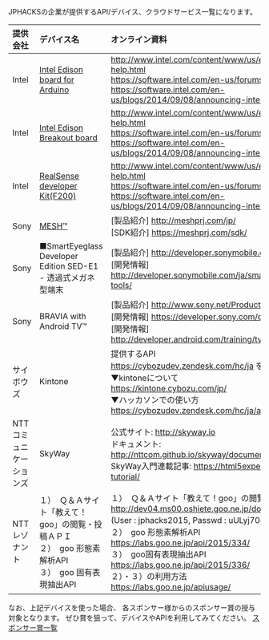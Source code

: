 JPHACKSの企業が提供するAPI/デバイス、クラウドサービス一覧になります。

| 提供会社 | デバイス名 | オンライン資料 |
|:-----------|:------------|:------------|
|Intel | [Intel Edison board for Arduino](http://edison-lab.jp/edison-arduino/) |http://www.intel.com/content/www/us/en/do-it-yourself/get-help.html<br>https://software.intel.com/en-us/forums/realsense<br>https://software.intel.com/en-us/blogs/2014/09/08/announcing-intel-iot-developer-kit|
|Intel |[Intel Edison Breakout board](http://edison-lab.jp/edison-breakout/)|http://www.intel.com/content/www/us/en/do-it-yourself/get-help.html<br>https://software.intel.com/en-us/forums/realsense<br>https://software.intel.com/en-us/blogs/2014/09/08/announcing-intel-iot-developer-kit|
|Intel |[RealSense developer Kit(F200)](http://click.intel.com/intel-realsense-developer-kit.html)|http://www.intel.com/content/www/us/en/do-it-yourself/get-help.html<br>https://software.intel.com/en-us/forums/realsense<br>https://software.intel.com/en-us/blogs/2014/09/08/announcing-intel-iot-developer-kit|
| Sony |[MESH™](https://meshprj.com/sdk/) | [製品紹介] http://meshprj.com/jp/<br>[SDK紹介] https://meshprj.com/sdk/ |
| Sony|■SmartEyeglass Developer Edition SED-E1 - 透過式メガネ型端末|[製品紹介] http://developer.sonymobile.com/ja/smarteyeglass/<br>[開発情報] http://developer.sonymobile.com/ja/smarteyeglass/developer-tools/|
| Sony |BRAVIA with Android TV™|[製品紹介] http://www.sony.net/Products/tv/androidtv/ja/<br>[開発情報] https://developer.sony.com/develop/tvs/android-tv/<br>[開発情報] http://developer.android.com/training/tv/start/index.html<br>|
| サイボウズ | Kintone |提供するAPI<br>https://cybozudev.zendesk.com/hc/ja を紹介する<br>▼kintoneについて<br>https://kintone.cybozu.com/jp/<br>▼ハッカソンでの使い方<br>https://cybozudev.zendesk.com/hc/ja/articles/205365464|
| NTTコミュニケーションズ | SkyWay | 公式サイト: http://skyway.io<br>ドキュメント: http://nttcom.github.io/skyway/documentation.html<br>SkyWay入門連載記事: https://html5experts.jp/series/skyway-tutorial/|
| NTTレゾナント | １）　Ｑ＆Ａサイト「教えて！goo」の閲覧・投稿ＡＰＩ<br>２）　goo 形態素解析API<br>３）　goo 固有表現抽出API | １）　Ｑ＆Ａサイト「教えて！goo」の閲覧・投稿ＡＰＩ<br>http://dev04.ms00.oshiete.goo.ne.jp/docs/oshietegoo_API.html<br>(User : jphacks2015, Passwd : uULyj70g ）<br>２）　goo 形態素解析API<br>https://labs.goo.ne.jp/api/2015/334/<br>３）　goo固有表現抽出API<br>https://labs.goo.ne.jp/api/2015/336/<br>２）・３）の利用方法<br>https://labs.goo.ne.jp/apiusage/<br>|


なお、上記デバイスを使った場合、
各スポンサー様からのスポンサー賞の授与対象となります。
ぜひ賞を狙って、デバイスやAPIを利用してみてください。
[スポンサー賞一覧](https://github.com/jphacks/jphacks-guideline/blob/master/guidelines/sponsor-prize.md)
